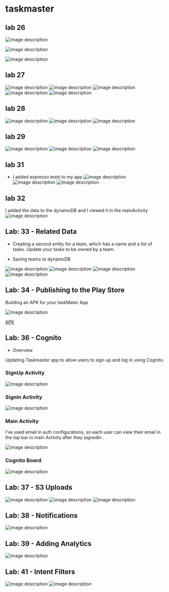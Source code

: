 # taskmaster

## lab 26

![image description](MainActivity.PNG)

![image description](AddTask.PNG)

![image description](AllTasks.PNG)


## lab 27

![image description](mainpage.PNG)
![image description](settings.PNG)
![image description](taskdetail.PNG)
![image description](taskdetail2.PNG)
![image description](taskdetail3.PNG)


## lab 28
![image description](lab28-1.PNG)
![image description](lab28-2.PNG)
![image description](lab28-3.PNG)


## lab 29
![image description](lab29-1.PNG)
![image description](lab29-2.PNG)
![image description](lab29-3.PNG)


## lab 31
- I added espresso tests to my app
![image description](homepagetest.png)
![image description](settingstest.png)
![image description](recycletest.png)


## lab 32
I added the data to the dynamoDB and I viewed it in the mainActivity
![image description](lab32.PNG)


## Lab: 33 - Related Data

- Creating a second entity for a team, which has a name and a list of tasks. Update your tasks to be owned by a team.

- Saving teams to dynamoDB

![image description](lab33-1.PNG)
![image description](lab33-2.PNG)
![image description](lab33-3.PNG)
![image description](lab33-4.png)
 
## Lab: 34 - Publishing to the Play Store
Building an APK for your taskMater App

![image description](apk.png)

[APK](app/release/output-metadata.json) 



## Lab: 36 - Cognito
- Overview

Updating Taskmaster app to allow users to sign up and log in using Cognito.

### SignUp Activity
![image description](lab36-2.PNG)


### SignIn Activity


![image description](lab36-1.PNG)

### Main Activity
I've used email in auth configurations, so each user can view their email in the top bar in main Activity after they signedIn .

![image description](lab36-3.PNG)

### Cognito Board
![image description](cognito-board.png)


## Lab: 37 - S3 Uploads

![image description](lab37-1.PNG)
![image description](lab37-3.PNG)
![image description](lab37-2.PNG)


## Lab: 38 - Notifications

![image description](lab38-1.PNG)


## Lab: 39 - Adding Analytics

![image description](lab39.png)


## Lab: 41 - Intent Filters

![image description](lab41-1.PNG)
![image description](lab41-2.PNG)









